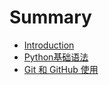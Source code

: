 # Summary

* [Introduction](README.md)
* [Python基础语法](python01.md)
* [Git 和 GitHub 使用](git-he-github-shi-yong.md)

